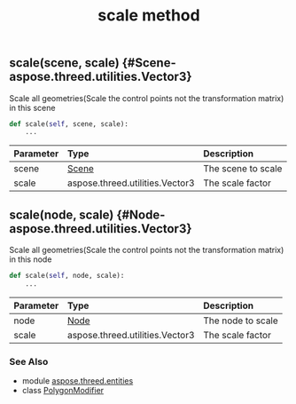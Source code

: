 ﻿---
title: scale method
second_title: Aspose.3D for Python via .NET API References
description: 
type: docs
weight: 60
url: /python-net/aspose.threed.entities/polygonmodifier/scale/
is_root: false
---

## scale(scene, scale) {#Scene-aspose.threed.utilities.Vector3}

Scale all geometries(Scale the control points not the transformation matrix) in this scene



```python
def scale(self, scene, scale):
    ...
```


| Parameter | Type | Description |
| :- | :- | :- |
| scene | [Scene](/3d/python-net/aspose.threed/scene) | The scene to scale |
| scale | aspose.threed.utilities.Vector3 | The scale factor |


## scale(node, scale) {#Node-aspose.threed.utilities.Vector3}

Scale all geometries(Scale the control points not the transformation matrix) in this node



```python
def scale(self, node, scale):
    ...
```


| Parameter | Type | Description |
| :- | :- | :- |
| node | [Node](/3d/python-net/aspose.threed/node) | The node to scale |
| scale | aspose.threed.utilities.Vector3 | The scale factor |



### See Also
* module [aspose.threed.entities](../../)
* class [PolygonModifier](/3d/python-net/aspose.threed.entities/polygonmodifier)
